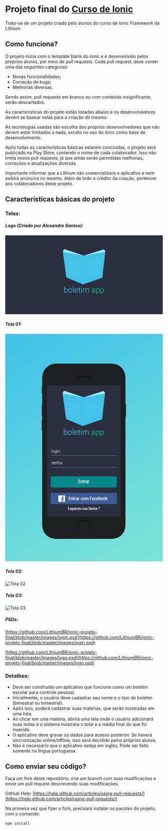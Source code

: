 # Projeto final do [Curso de Ionic](http://lithium.net.br/cursos/ionic.html)
Trata-se de um projeto criado pelo alunos do curso de Ionic Framework da Lithium. 

## Como funciona? 

O projeto inicia com o template blank do Ionic e é desenvolvido pelos próprios alunos, por meio de pull requests. Cada pull request, deve conter uma das seguintes categorias:
- Novas funcionalidades;
- Correção de bugs;
- Melhorias diversas. 

Sendo assim, pull requests em branco ou com conteúdo insignificante, serão descartados. 

As características do projeto estão listadas abaixo e os desenvolvedores devem se basear nelas para a criação do mesmo. 

As tecnologias usadas são escolha dos próprios desenvolvedores que não devem estar limitados a nada, exceto no uso do Ionic como base de desenvolvimento. 

Após todas as características básicas estarem concluídas, o projeto será publicado na Play Store, contendo o nome de cada colaborador. Isso não limita novos pull requests, já que ainda serão permitidas melhorias, correções e atualizações diversas.

Importante informar que a Lithium não comercializará o aplicativo e nem exibirá anúncios no mesmo. Além de todo o crédito da criação, pertencer aos colaboradores deste projeto. 

## Características básicas do projeto

### Telas:

##### Logo (Criado por Alexandre Santos):
![Logo](https://raw.githubusercontent.com/LithiumBR/ionic-projeto-final/master/images/logo.png "Logo")

##### Tela 01:
![Tela 01](https://raw.githubusercontent.com/LithiumBR/ionic-projeto-final/master/images/login.png "Tela 01")

##### Tela 02:
![Tela 02](https://raw.githubusercontent.com/Lithium-us/ionic-projeto-final/master/images/tela-02.png "Tela 02")

##### Tela 03:
![Tela 03](https://raw.githubusercontent.com/Lithium-us/ionic-projeto-final/master/images/tela-03.png "Tela 03")

##### PSDs:

[https://github.com/LithiumBR/ionic-projeto-final/blob/master/images/login.psd](https://github.com/LithiumBR/ionic-projeto-final/blob/master/images/login.psd)

[https://github.com/LithiumBR/ionic-projeto-final/blob/master/images/logo.psd](https://github.com/LithiumBR/ionic-projeto-final/blob/master/images/logo.psd)

### Detalhes:
- Deve ser construído um aplicativo que funcione como um boletim escolar para controle pessoal.
- Inicialmente, o usuário deve cadastrar seu nome e o tipo de boletim (bimestral ou trimestral). 
- Após isso, poderá cadastrar suas matérias, que serão mostradas em uma lista. 
- Ao clicar em uma matéria, abrirá uma tela onde o usuário adicionará suas notas e o sistema mostrará o total e a média final do que foi inserido. 
- O aplicativo deve gravar os dados para acesso posterior. Se haverá sincronização online/offline, isso será decidido pelos próprios alunos. 
- Não é necessário que o aplicativo esteja em inglês. Pode ser feito somente na língua portuguesa. 

## Como enviar seu código? 

Faça um fork deste repositório, crie um branch com suas modificações e envie um pull request descrevendo suas modificações.

GitHub Help: [https://help.github.com/articles/using-pull-requests/](https://help.github.com/articles/using-pull-requests/)

Na primeira vez que fizer o fork, precisará instalar os pacotes do projeto, com o comando:

```sh
npm install
```
